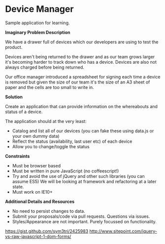 Device Manager
==============

Sample application for learning.

**Imaginary Problem Description**

We have a drawer full of devices which our developers are using to test the product.

Devices aren't being returned to the drawer and as our team grows larger it's becoming
harder to track down who has a device. Devices are also not always charged before
being returned.

Our office manager introduced a spreadsheet for signing each time a device is removed but 
given the size of our team it's the size of an A3 sheet of paper and the cells are too small
to write in.

**Solution**

Create an application that can provide information on the whereabouts and status of a device.

The application should at the very least:

  * Catalog and list all of our devices (you can fake these using data.js or your own dummy data)
  * Reflect the status (availability, last user etc) of each device
  * Allow you to change/toggle the status

**Constraints**

  * Must be browser based
  * Must be written in pure JavaScript (no coffeescript!)
  * Try and avoid the use of jQuery and other such libraries (you can assume ES5) We will be looking at framework and refactoring at a later state.
  * Must work on IE10+

**Additional Details and Resources**
  * No need to persist changes to data.
  * Submit your proposals/code via pull requests. Questions via issues.
  * Styles/Appearance are not important. Purely focussed on functionality.

https://gist.github.com/sym3tri/2425983 
http://www.sitepoint.com/jquery-vs-raw-javascript-1-dom-forms/
